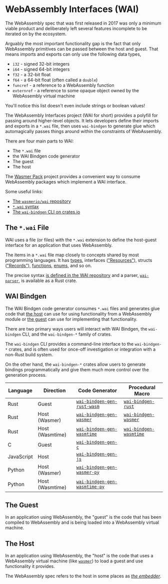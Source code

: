 # WebAssembly Interfaces (WAI)

The WebAssembly spec that was first released in 2017 was only a minimum viable
product and deliberately left several features incomplete to be iterated on by
the ecosystem.

Arguably the most important functionality gap is the fact that only WebAssembly
primitives can be passed between the host and guest. That means imports and
exports can only use the following data types,

- `i32` - signed 32-bit integers
- `i64` - signed 64-bit integers
- `f32` - a 32-bit float
- `f64` - a 64-bit float (often called a `double`)
- `funcref` - a reference to a WebAssembly function
- `externref` - a reference to some opaque object owned by the WebAssembly
  virtual machine

You'll notice this list doesn't even include strings or boolean values!

The WebAssembly Interfaces project (WAI for short) provides a polyfill for
passing around higher-level objects. It lets developers define their imports and
exports in a `*.wai` file, then uses `wai-bindgen` to generate glue which
automagically passes things around within the constraints of WebAssembly.

There are four main parts to WAI:

- The `*.wai` file
- the WAI Bindgen code generator
- The guest
- The host

The [Wasmer Pack](../../) project provides a convenient way to consume
WebAssembly packages which implement a WAI interface.

Some useful links:

- [The `wasmerio/wai` repository](https://github.com/wasmerio/wai)
- [`*.wai` syntax](https://github.com/wasmerio/wai/blob/main/WAI.md)
- [The `wai-bindgen` CLI on crates.io](https://crates.io/crates/wai-bindgen-cli)

## The `*.wai` File

WAI uses a file (or files) with the `*.wai` extension to define the host-guest
interface for an application that uses WebAssembly.

The items in a `*.wai` file map closely to concepts shared by most programming
languages. It has [types](./types.md), interfaces
(["Resources"](./resources.md)), structs (["Records"](./records.md)),
[functions](./functions.md), [enums](./variants.md), and so on.

The precise syntax [is defined in the WAI repository][wai-format] and a parser,
[`wai-parser`][wai-parser], is available as a Rust crate.

## WAI Bindgen

The WAI Bindgen code generator consumes `*.wai` files and generates glue code
that [the host](#the-host) can use for using functionality from a WebAssembly
module or [the guest](#the-guest) can use for implementing that functionality.

There are two primary ways users will interact with WAI Bindgen, the
`wai-bindgen` CLI, and the `wai-bindgen-*` family of crates.

The `wai-bindgen` CLI provides a command-line interface to the `wai-bindgen-*`
crates, and is often used for once-off investigation or integration with a
non-Rust build system.

On the other hand, the `wai-bindgen-*` crates allow users to generate bindings
programmatically and give them much more control over the generation process.

| Language   | Direction       | Code Generator                                   | Procedural Macro                        |
| ---------- | --------------- | ------------------------------------------------ | --------------------------------------- |
| Rust       | Guest           | [`wai-bindgen-gen-rust-wasm`][gen-rust-wasm]     | [`wai-bindgen-rust`][proc-rust]         |
| Rust       | Host (Wasmer)   | [`wai-bindgen-gen-wasmer`][gen-rust-wasmer]      | [`wai-bindgen-wasmer`][proc-wasmer]     |
| Rust       | Host (Wasmtime) | [`wai-bindgen-gen-wasmtime`][gen-rust-wasmtime]  | [`wai-bindgen-wasmtime`][proc-wasmtime] |
| C          | Guest           | [`wai-bindgen-gen-c`][gen-c-wasm]                |                                         |
| JavaScript | Host            | [`wai-bindgen-gen-js`][gen-js-host]              |                                         |
| Python     | Host (Wasmer)   | [`wai-bindgen-gen-wasmer-py`][gen-py-host]       |                                         |
| Python     | Host (Wasmtime) | [`wai-bindgen-gen-wasmtime-py`][gen-py-wasmtime] |                                         |

[gen-c-wasm]: https://docs.rs/wai-bindgen-gen-c/
[gen-js-host]: https://docs.rs/wai-bindgen-gen-js/
[gen-py-host]: https://docs.rs/wai-bindgen-gen-wasmer-py/
[gen-py-wasmtime]: https://docs.rs/wai-bindgen-gen-wasmtime-py/
[gen-rust-wasm]: https://docs.rs/wai-bindgen-gen-rust-wasm/
[gen-rust-wasmer]: https://docs.rs/wai-bindgen-gen-wasmer/
[gen-rust-wasmtime]: https://docs.rs/wai-bindgen-gen-wasmtime/
[proc-rust]: https://docs.rs/wai-bindgen-rust/
[proc-wasmer]: https://docs.rs/wai-bindgen-wasmer/
[proc-wasmtime]: https://docs.rs/wai-bindgen-wasmtime/

## The Guest

In an application using WebAssembly, the "guest" is the code that has been
compiled to WebAssembly and is being loaded into a WebAssembly virtual machine.

## The Host

In an application using WebAssembly, the "host" is the code that uses a
WebAssembly virtual machine (like [`wasmer`][wasmer]) to load a guest and use
functionality it provides.

The WebAssembly spec refers to the host in some places as
[*the embedder*][embedder].

[embedder]: https://webassembly.github.io/spec/core/intro/overview.html#embedder
[idl]: https://en.wikipedia.org/wiki/Interface_description_language
[wai-format]: https://github.com/wasmerio/wai/blob/main/WAI.md
[wai-parser]: https://docs.rs/wai-parser
[wasmer]: https://docs.rs/wasmer
